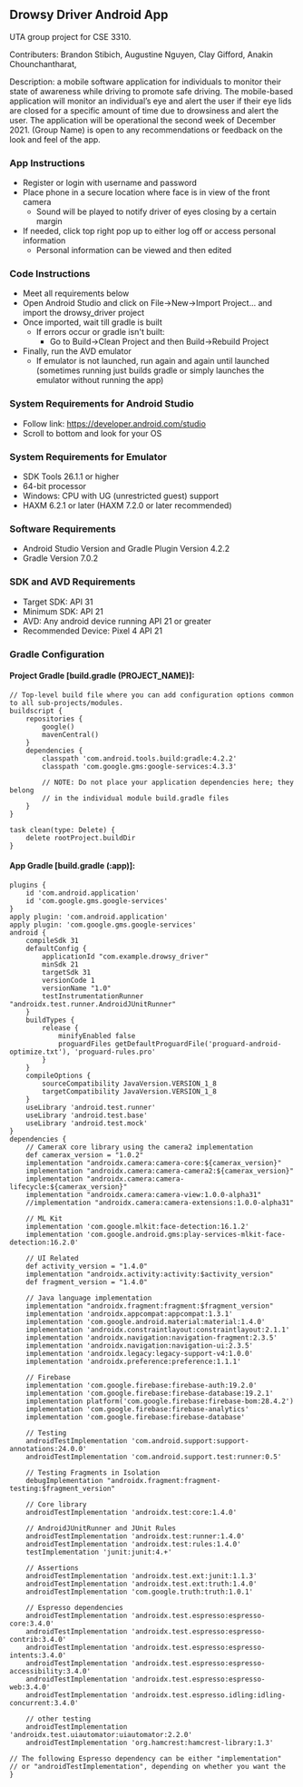 ## Drowsy Driver Android App
UTA group project for CSE 3310.

Contributers:
  Brandon Stibich,
  Augustine Nguyen,
  Clay Gifford,
  Anakin Chounchantharat,
  
Description: a mobile software application for individuals to monitor their state of awareness while driving to promote safe driving. The mobile-based application will monitor an individual’s eye and alert the user if their eye lids are closed for a specific amount of time due to drowsiness and alert the user. The application will be operational the second week of December 2021. (Group Name) is open to any recommendations or feedback on the look and feel of the app.  

### App Instructions
- Register or login with username and password
- Place phone in a secure location where face is in view of the front camera
  - Sound will be played to notify driver of eyes closing by a certain margin
- If needed, click top right pop up to either log off or access personal information
  - Personal information can be viewed and then edited

### Code Instructions
- Meet all requirements below
- Open Android Studio and click on File->New->Import Project... and import the drowsy_driver project
- Once imported, wait till gradle is built
  - If errors occur or gradle isn't built:
    - Go to Build->Clean Project and then Build->Rebuild Project
- Finally, run the AVD emulator
  - If emulator is not launched, run again and again until launched (sometimes running just builds gradle or simply launches the emulator without running the app)

### System Requirements for Android Studio
- Follow link: https://developer.android.com/studio
- Scroll to bottom and look for your OS 

### System Requirements for Emulator
- SDK Tools 26.1.1 or higher
- 64-bit processor
- Windows: CPU with UG (unrestricted guest) support
- HAXM 6.2.1 or later (HAXM 7.2.0 or later recommended)

### Software Requirements
- Android Studio Version and Gradle Plugin Version 4.2.2
- Gradle Version 7.0.2

### SDK and AVD Requirements
- Target SDK:  API 31
- Minimum SDK:  API 21
- AVD:  Any android device running API 21 or greater
- Recommended Device:  Pixel 4 API 21

### Gradle Configuration
#### Project Gradle [build.gradle (PROJECT_NAME)]:
```
// Top-level build file where you can add configuration options common to all sub-projects/modules.
buildscript {
    repositories {
        google()
        mavenCentral()
    }
    dependencies {
        classpath 'com.android.tools.build:gradle:4.2.2'
        classpath 'com.google.gms:google-services:4.3.3'

        // NOTE: Do not place your application dependencies here; they belong
        // in the individual module build.gradle files
    }
}

task clean(type: Delete) {
    delete rootProject.buildDir
}
```
#### App Gradle [build.gradle (:app)]:
```
plugins {
    id 'com.android.application'
    id 'com.google.gms.google-services'
}
apply plugin: 'com.android.application'
apply plugin: 'com.google.gms.google-services'
android {
    compileSdk 31
    defaultConfig {
        applicationId "com.example.drowsy_driver"
        minSdk 21
        targetSdk 31
        versionCode 1
        versionName "1.0"
        testInstrumentationRunner "androidx.test.runner.AndroidJUnitRunner"
    }
    buildTypes {
        release {
            minifyEnabled false
            proguardFiles getDefaultProguardFile('proguard-android-optimize.txt'), 'proguard-rules.pro'
        }
    }
    compileOptions {
        sourceCompatibility JavaVersion.VERSION_1_8
        targetCompatibility JavaVersion.VERSION_1_8
    }
    useLibrary 'android.test.runner'
    useLibrary 'android.test.base'
    useLibrary 'android.test.mock'
}
dependencies {
    // CameraX core library using the camera2 implementation
    def camerax_version = "1.0.2"
    implementation "androidx.camera:camera-core:${camerax_version}"
    implementation "androidx.camera:camera-camera2:${camerax_version}"
    implementation "androidx.camera:camera-lifecycle:${camerax_version}"
    implementation "androidx.camera:camera-view:1.0.0-alpha31"
    //implementation "androidx.camera:camera-extensions:1.0.0-alpha31"

    // ML Kit
    implementation 'com.google.mlkit:face-detection:16.1.2'
    implementation 'com.google.android.gms:play-services-mlkit-face-detection:16.2.0'

    // UI Related
    def activity_version = "1.4.0"
    implementation "androidx.activity:activity:$activity_version"
    def fragment_version = "1.4.0"

    // Java language implementation
    implementation "androidx.fragment:fragment:$fragment_version"
    implementation 'androidx.appcompat:appcompat:1.3.1'
    implementation 'com.google.android.material:material:1.4.0'
    implementation 'androidx.constraintlayout:constraintlayout:2.1.1'
    implementation 'androidx.navigation:navigation-fragment:2.3.5'
    implementation 'androidx.navigation:navigation-ui:2.3.5'
    implementation 'androidx.legacy:legacy-support-v4:1.0.0'
    implementation 'androidx.preference:preference:1.1.1'

    // Firebase
    implementation 'com.google.firebase:firebase-auth:19.2.0'
    implementation 'com.google.firebase:firebase-database:19.2.1'
    implementation platform('com.google.firebase:firebase-bom:28.4.2')
    implementation 'com.google.firebase:firebase-analytics'
    implementation 'com.google.firebase:firebase-database'

    // Testing
    androidTestImplementation 'com.android.support:support-annotations:24.0.0'
    androidTestImplementation 'com.android.support.test:runner:0.5'

    // Testing Fragments in Isolation
    debugImplementation "androidx.fragment:fragment-testing:$fragment_version"

    // Core library
    androidTestImplementation 'androidx.test:core:1.4.0'

    // AndroidJUnitRunner and JUnit Rules
    androidTestImplementation 'androidx.test:runner:1.4.0'
    androidTestImplementation 'androidx.test:rules:1.4.0'
    testImplementation 'junit:junit:4.+'

    // Assertions
    androidTestImplementation 'androidx.test.ext:junit:1.1.3'
    androidTestImplementation 'androidx.test.ext:truth:1.4.0'
    androidTestImplementation 'com.google.truth:truth:1.0.1'

    // Espresso dependencies
    androidTestImplementation 'androidx.test.espresso:espresso-core:3.4.0'
    androidTestImplementation 'androidx.test.espresso:espresso-contrib:3.4.0'
    androidTestImplementation 'androidx.test.espresso:espresso-intents:3.4.0'
    androidTestImplementation 'androidx.test.espresso:espresso-accessibility:3.4.0'
    androidTestImplementation 'androidx.test.espresso:espresso-web:3.4.0'
    androidTestImplementation 'androidx.test.espresso.idling:idling-concurrent:3.4.0'

    // other testing
    androidTestImplementation 'androidx.test.uiautomator:uiautomator:2.2.0'
    androidTestImplementation 'org.hamcrest:hamcrest-library:1.3'

// The following Espresso dependency can be either "implementation"
// or "androidTestImplementation", depending on whether you want the
}
```
